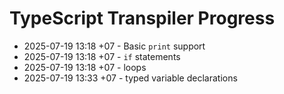 # TypeScript Transpiler Progress

- 2025-07-19 13:18 +07 - Basic `print` support
- 2025-07-19 13:18 +07 - `if` statements
- 2025-07-19 13:18 +07 - loops
- 2025-07-19 13:33 +07 - typed variable declarations
